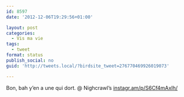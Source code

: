 ```yaml
---
id: 8597
date: '2012-12-06T19:29:56+01:00'

layout: post
categories:
  - Vis ma vie
tags:
  - tweet
format: status
publish_social: no
guid: 'http://tweets.local/?birdsite_tweet=276770469926019073'

---
```


Bon, bah y’en a une qui dort. @ Nighcrawl’s [instagr.am/p/S6Cf4mAxIh/](http://instagr.am/p/S6Cf4mAxIh/)